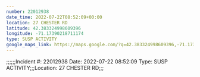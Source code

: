 ```yaml
---
number: 22012938
date_time: 2022-07-22T08:52:09+00:00
location: 27 CHESTER RD
latitude: 42.383324998609396
longitude: -71.17390218711174
type: SUSP ACTIVITY
google_maps_link: https://maps.google.com/?q=42.383324998609396,-71.17390218711174
---
```


;;;;;;Incident #: 22012938  Date: 2022-07-22 08:52:09   Type: SUSP ACTIVITY;;;Location: 27 CHESTER RD;;;
